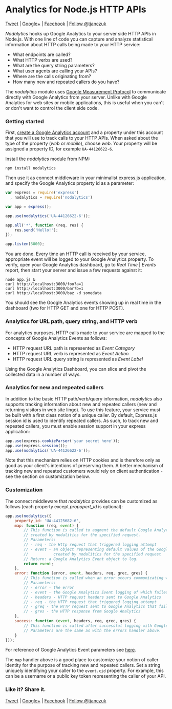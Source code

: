 Analytics for Node.js HTTP APIs
==========
[Tweet](https://twitter.com/home?status=Google%20Analytics%20for%20Node.js%20HTTP%20APIs%20http://github.com/tjanczuk/nodalytics%20via%20@tjanczuk%20%23nodejs%20%23webapi%20%23http) | [Google+](https://plus.google.com/share?url=http://github.com/tjanczuk/nodalytics) | [Facebook](https://www.facebook.com/sharer/sharer.php?u=http://github.com/tjanczuk/nodalytics) | [Follow @tjanczuk](https://twitter.com/intent/user?screen_name=tjanczuk)

*Nodalytics* hooks up Google Analytics to your server side HTTP APIs in Node.js. With one line of code you can capture and analyze statistical information about HTTP calls being made to your HTTP service: 

* What endpoints are called?
* What HTTP verbs are used?
* What are the query string parameters?
* What user agents are calling your APIs?
* Where are the calls originating from?
* How many new and repeated callers do you have?

The *nodalytics* module uses [Google Measurement Protocol](https://developers.google.com/analytics/devguides/collection/protocol/v1/) to communicate directly with Google Analytics from your server. Unlike with Google Analytics for web sites or mobile applications, this is useful when you can't or don't want to control the client side code.

### Getting started

First, [create a Google Analytics account](http://www.google.com/analytics/) and a property under this account that you will use to track calls to your HTTP APIs. When asked about the type of the property (*web* or *mobile*), choose *web*. Your property will be assigned a property ID, for example `UA-44126622-6`. 

Install the *nodalytics* module from NPM:

```
npm install nodalytics
```

Then use it as connect middleware in your minimalist express.js application, and specify the Google Analytics property id as a parameter:

```javascript
var express = require('express')
  , nodalytics = require('nodalytics')

var app = express();

app.use(nodalytics('UA-44126622-6'));

app.all('*', function (req, res) {
	res.send('Hello!');
});

app.listen(3000);
```

You are done. Every time an HTTP call is received by your service, appropriate event will be logged to your Google Analytics property. To verify, open your Google Analytics dashboard, go to *Real Time* | *Events* report, then start your server and issue a few requests against it:

```
node app.js &
curl http://localhost:3000/foo?a=1
curl http://localhost:3000/bar?b=1
curl http://localhost:3000/baz -d somedata
```

You should see the Google Analytics events showing up in real time in the dashboard (two for HTTP GET and one for HTTP POST). 

### Analytics for URL path, query string, and HTTP verb 

For analytics purposes, HTTP calls made to your service are mapped to the concepts of Google Analytics Events as follows:

* HTTP request URL path is represented as *Event Category*
* HTTP request URL verb is represented as *Event Action*
* HTTP request URL query string is represented as *Event Label*

Using the Google Analytics Dashboard, you can slice and pivot the collected data in a number of ways. 

### Analytics for new and repeated callers

In addition to the basic HTTP path/verb/query information, *nodalytics* also supports tracking information about new and repeated callers (new and returning visitors in web site lingo). To use this feature, your service must be built with a first class notion of a unique caller. By default, Express.js session id is used to identify repeated callers. As such, to track new and repeated callers, you must enable session support in your express application:

```javascript
app.use(express.cookieParser('your secret here'));
app.use(express.session());
app.use(nodalytics('UA-44126622-6'));
```

Note that this mechanism relies on HTTP cookies and is therefore only as good as your client's intentions of preserving them. A better mechanism of tracking new and repeated customers would rely on client authentication - see the section on customization below. 

### Customization

The connect middleware that *nodalytics* provides can be customized as follows (each property except *propopert_id* is optional):

```javascript
app.use(nodalytics({
	property_id: 'UA-44125682-6',
	map: function (req, event) {
		// This function is called to augment the default Google Analytics Event object
		// created by nodalitics for the specified request. 
		// Parameters:
		// - req - the Http request that triggered logging attempt
		// - event - an object representing default values of the Google Analytics Event
		//           created by nodalitics for the specified request
		// Return: a Google Analytics Event object to log.
		return event;
    },
	error: function (error, event, headers, req, grec, gres) {
	    // This function is called when an error occurs communicating with Google Analytics.
	    // Parameters:
	    // - error - the error
	    // - event - the Google Analytics Event logging of which failed
	    // - headers - HTTP request headers sent to Google Analytics
	    // - req - the HTTP request that triggered logging attempt
	    // - greq - the HTTP request sent to Google Analytics that failed
	    // - gres - the HTTP response from Google Analytics
	},
	success: function (event, headers, req, grec, gres) {
	    // This function is called after successful logging with Google Analytics.
	    // Parameters are the same as with the errors handler above.
	}
}));
```

For reference of Google Analytics Event parameters see [here](https://developers.google.com/analytics/devguides/collection/protocol/v1/parameters).

The `map` handler above is a good place to customize your notion of caller identity for the purpose of tracking new and repeated callers. Set a string uniquely identifying your caller to the `event.cid` property. For example, this can be a username or a public key token representing the caller of your API. 

### Like it? Share it.

[Tweet](https://twitter.com/home?status=Google%20Analytics%20for%20Node.js%20HTTP%20APIs%20http://github.com/tjanczuk/nodalytics%20via%20@tjanczuk%20%23nodejs%20%23webapi%20%23http) | [Google+](https://plus.google.com/share?url=http://github.com/tjanczuk/nodalytics) | [Facebook](https://www.facebook.com/sharer/sharer.php?u=http://github.com/tjanczuk/nodalytics) | [Follow @tjanczuk](https://twitter.com/intent/user?screen_name=tjanczuk)